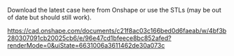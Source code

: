 Download the latest case here from Onshape or use the STLs (may be out of date but should still work).

https://cad.onshape.com/documents/c21f8ac03c166bed0d6faeab/w/4bf3b280307091cb20025cb6/e/96e47cd1bfeece8bc852afed?renderMode=0&uiState=6631006a3611462de30a073c
